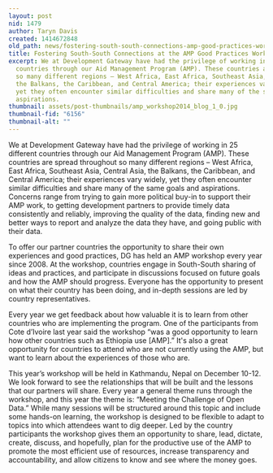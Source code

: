 ```yaml
---
layout: post
nid: 1479
author: Taryn Davis
created: 1414672848
old_path: news/fostering-south-south-connections-amp-good-practices-workshop
title: Fostering South-South Connections at the AMP Good Practices Workshop
excerpt: We at Development Gateway have had the privilege of working in 25 different
  countries through our Aid Management Program (AMP). These countries are spread throughout
  so many different regions – West Africa, East Africa, Southeast Asia, Central Asia,
  the Balkans, the Caribbean, and Central America; their experiences vary widely,
  yet they often encounter similar difficulties and share many of the same goals and
  aspirations.
thumbnail: assets/post-thumbnails/amp_workshop2014_blog_1_0.jpg
thumbnail-fid: "6156"
thumbnail-alt: ""
---
```


We at Development Gateway have had the privilege of working in 25 different countries through our Aid Management Program (AMP). These countries are spread throughout so many different regions – West Africa, East Africa, Southeast Asia, Central Asia, the Balkans, the Caribbean, and Central America; their experiences vary widely, yet they often encounter similar difficulties and share many of the same goals and aspirations. Concerns range from trying to gain more political buy-in to support their AMP work, to getting development partners to provide timely data consistently and reliably, improving the quality of the data, finding new and better ways to report and analyze the data they have, and going public with their data.

To offer our partner countries the opportunity to share their own experiences and good practices, DG has held an AMP workshop every year since 2008. At the workshop, countries engage in South-South sharing of ideas and practices, and participate in discussions focused on future goals and how the AMP should progress. Everyone has the opportunity to present on what their country has been doing, and in-depth sessions are led by country representatives.

Every year we get feedback about how valuable it is to learn from other countries who are implementing the program. One of the participants from Cote d’Ivoire last year said the workshop “was a good opportunity to learn how other countries such as Ethiopia use [AMP].” It's also a great opportunity for countries to attend who are not currently using the AMP, but want to learn about the experiences of those who are.

This year’s workshop will be held in Kathmandu, Nepal on December 10-12. We look forward to see the relationships that will be built and the lessons that our partners will share. Every year a general theme runs through the workshop, and this year the theme is: “Meeting the Challenge of Open Data.” While many sessions will be structured around this topic and include some hands-on learning, the workshop is designed to be flexible to adapt to topics into which attendees want to dig deeper. Led by the country participants the workshop gives them an opportunity to share, lead, dictate, create, discuss, and hopefully, plan for the productive use of the AMP to promote the most efficient use of resources, increase transparency and accountability, and allow citizens to know and see where the money goes.

